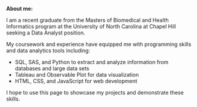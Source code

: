 **About me:**

I am a recent graduate from the Masters of Biomedical and Health Informatics program at the University of North Carolina at Chapel Hill seeking a Data Analyst position.

My coursework and experience have equipped me with programming skills and data analytics tools including:
  * SQL, SAS, and Python to extract and analyze information from databases and large data sets
  * Tableau and Observable Plot for data visualization
  * HTML, CSS, and JavaScript for web development

I hope to use this page to showcase my projects and demonstrate these skills.
